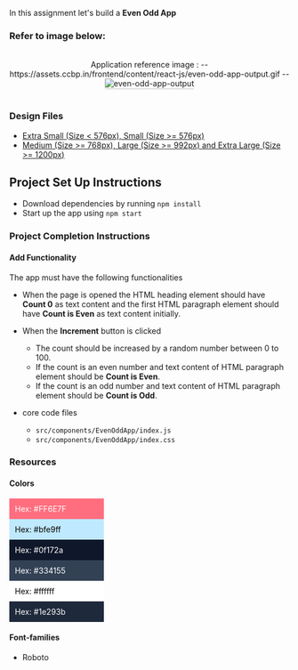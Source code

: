 In this assignment let's build a **Even Odd App** 

### Refer to image below:

<br/>
<div style="text-align: center;">
Application reference image : -- https://assets.ccbp.in/frontend/content/react-js/even-odd-app-output.gif --
<img src="https://assets.ccbp.in/frontend/content/react-js/even-odd-app-output.gif" alt="even-odd-app-output" style="max-width:70%;box-shadow:0 2.8px 2.2px rgba(0, 0, 0, 0.12)">

</div>

<br/>

### Design Files

- [Extra Small (Size < 576px), Small (Size >= 576px)](https://assets.ccbp.in/frontend/content/react-js/even-odd-sm-output.png)
- [Medium (Size >= 768px), Large (Size >= 992px) and Extra Large (Size >= 1200px)](https://assets.ccbp.in/frontend/content/react-js/even-odd-lg-output.png)

## Project Set Up Instructions

- Download dependencies by running `npm install`
- Start up the app using `npm start`

### Project Completion Instructions

#### Add Functionality

The app must have the following functionalities

- When the page is opened the HTML heading element should have **Count 0** as
  text content and the first HTML paragraph element should have **Count is
  Even** as text content initially.
- When the **Increment** button is clicked

  - The count should be increased by a random number between 0 to 100.
  - If the count is an even number and text content of HTML paragraph element
    should be **Count is Even**.
  - If the count is an odd number and text content of HTML paragraph element
    should be **Count is Odd**.

- core code files
  - `src/components/EvenOddApp/index.js`
  - `src/components/EvenOddApp/index.css`

### Resources

#### Colors

<div style="background-color: #FF6E7F ; width: 150px; padding: 10px; color: white">Hex: #FF6E7F</div>
<div style="background-color: #bfe9ff ; width: 150px; padding: 10px; color: black">Hex: #bfe9ff</div>
<div style="background-color: #0f172a ; width: 150px; padding: 10px; color: white">Hex: #0f172a</div>
<div style="background-color: #334155 ; width: 150px; padding: 10px; color: white">Hex: #334155</div>
<div style="background-color: #ffffff ; width: 150px; padding: 10px; color: black">Hex: #ffffff</div>
<div style="background-color: #1e293b ; width: 150px; padding: 10px; color: white">Hex: #1e293b</div>

#### Font-families

- Roboto

